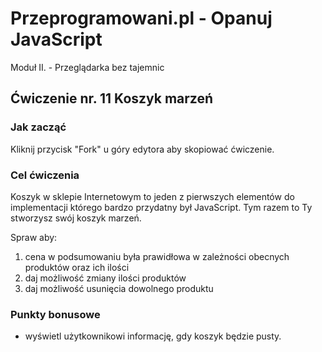 # Przeprogramowani.pl - Opanuj JavaScript

Moduł II. - Przeglądarka bez tajemnic

## Ćwiczenie nr. 11 Koszyk marzeń

### Jak zacząć

Kliknij przycisk "Fork" u góry edytora aby skopiować ćwiczenie.

### Cel ćwiczenia

Koszyk w sklepie Internetowym to jeden z pierwszych elementów do implementacji którego bardzo przydatny był JavaScript. Tym razem to Ty stworzysz swój koszyk marzeń.

Spraw aby:
1. cena w podsumowaniu była prawidłowa w zależności obecnych produktów oraz ich ilości
2. daj możliwość zmiany ilości produktów
3. daj możliwość usunięcia dowolnego produktu

### Punkty bonusowe

- wyświetl użytkownikowi informację, gdy koszyk będzie pusty.